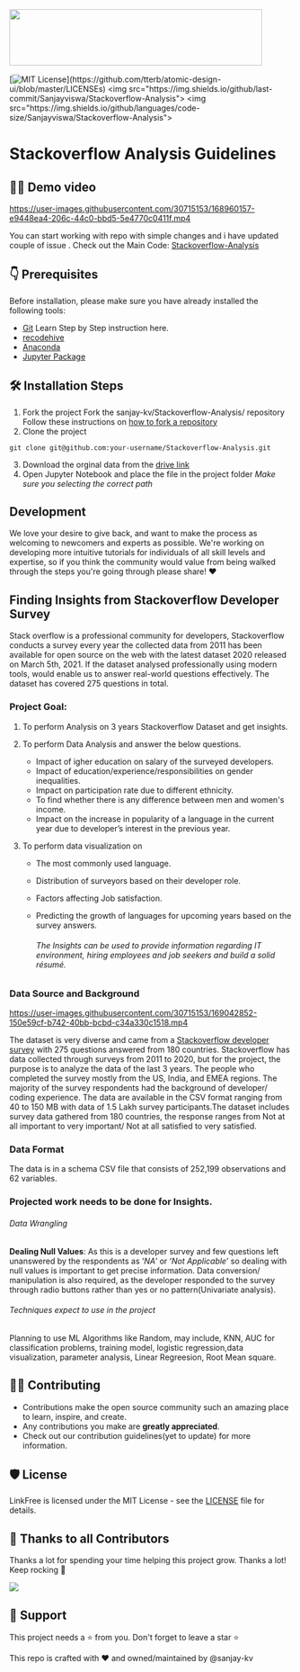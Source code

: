 <img src="https://stackoverflow.design/assets/img/logos/so/logo-stackoverflow.png" align="left" height="100" width="450" >
<br>
<br>
<br>
<br>
<br>
<br>

[![MIT License](https://img.shields.io/apm/l/atomic-design-ui.svg?)](https://github.com/tterb/atomic-design-ui/blob/master/LICENSEs)
<img src="https://img.shields.io/github/last-commit/Sanjayviswa/Stackoverflow-Analysis">
<img src="https://img.shields.io/github/languages/code-size/Sanjayviswa/Stackoverflow-Analysis">

# Stackoverflow Analysis Guidelines
## 👨‍💻 Demo video


https://user-images.githubusercontent.com/30715153/168960157-e9448ea4-206c-44c0-bbd5-5e4770c0411f.mp4

You can start working with repo with simple changes and i have updated couple of issue . 
Check out the Main Code: [Stackoverflow-Analysis](https://github.com/sanjay-kv/Stackoverflow-Analysis/blob/main/Stackoverflow_Survey_Analysis.ipynb)

## 👇 Prerequisites

Before installation, please make sure you have already installed the following tools:

- [Git](https://git-scm.com/downloads) Learn Step by Step instruction here.
- [recodehive](https://recodehive.com/how-to-install-git-git-tutorial/)
- [Anaconda](https://anaconda.org/anaconda)
- [Jupyter Package](https://anaconda.org/anaconda/jupyter)

## 🛠️ Installation Steps

1. Fork the project
Fork the sanjay-kv/Stackoverflow-Analysis/ repository
Follow these instructions on [how to fork a repository](https://help.github.com/en/articles/fork-a-repo)
2. Clone the project
```
git clone git@github.com:your-username/Stackoverflow-Analysis.git
```
3. Download the orginal data from the [drive link](https://drive.google.com/drive/folders/13W20DfCW2W5GEeKTYTl7R6xV5hmPS2Do?usp=sharing)
4. Open Jupyter Notebook and place the file in the project folder *Make sure you selecting the correct path*

## Development

We love your desire to give back, and want to make the process as welcoming to newcomers and experts as possible. We're working on developing more intuitive tutorials for individuals of all skill levels and expertise, so if you think the community would value from being walked through the steps you're going through please share! ❤️

## Finding Insights from Stackoverflow Developer Survey

Stack overflow is a professional community for developers, Stackoverflow conducts a survey every year the collected data from 2011 has been available for open source on the web with the latest dataset 2020 released on March 5th, 2021. If the dataset analysed professionally using modern tools, would enable us to answer real-world questions effectively. The dataset has covered 275 questions in total.

### Project Goal:

1. To perform Analysis on 3 years Stackoverflow Dataset and get insights.
2. To perform Data Analysis and answer the below questions.
   + Impact of igher education on salary of the surveyed developers.
   + Impact of education/experience/responsibilities on gender inequalities.
   + Impact on participation rate due to different ethnicity.
   + To find whether there is any difference between men and women's income.
   + Impact on the increase in popularity of a language in the current year due to developer’s interest in the previous year.

3. To perform data visualization on

   - The most commonly used language.

   - Distribution of surveyors based on their developer role.

   - Factors affecting Job satisfaction.

   - Predicting the growth of languages for upcoming years based on the survey answers.

     ###### The Insights can be used to provide information regarding IT environment, hiring employees and job seekers and build a solid résumé.

### Data Source and Background

https://user-images.githubusercontent.com/30715153/169042852-150e59cf-b742-40bb-bcbd-c34a330c1518.mp4


The dataset is very diverse and came from a [Stackoverflow developer survey](https://insights.stackoverflow.com/survey/?_ga=2.208907280.304952146.1616422967-1864686930.1616422967) with 275 questions answered from 180 countries. Stackoverflow has data collected through surveys from 2011 to 2020, but for the project, the purpose is to analyze the data of the last 3 years. The people who completed the survey mostly from the US, India, and EMEA regions. The majority of the survey respondents had the background of developer/ coding experience. The data are available in the CSV format ranging from 40 to 150 MB with data of 1.5 Lakh survey participants.The dataset includes survey data gathered from 180 countries, the response ranges from Not at all important to very important/ Not at all satisfied to very satisfied. 

### Data Format

The data is in a schema CSV file that consists of 252,199 observations and 62 variables. 

### Projected work needs to be done for Insights.

###### Data Wrangling

**Dealing Null Values**: As this is a developer survey and few questions left unanswered by the respondents as ‘*NA*’ or ‘*Not Applicable*’ so dealing with null values is important to get precise information. Data conversion/ manipulation is also required, as the developer responded to the survey through radio buttons rather than yes or no pattern(Univariate analysis).

###### Techniques expect to use in the project 

Planning to use ML Algorithms like Random, may include, KNN, AUC for classification problems, training model, logistic regression,data visualization, parameter analysis, Linear Regreesion, Root Mean square.

## 👨‍💻 Contributing

- Contributions make the open source community such an amazing place to learn, inspire, and create.
- Any contributions you make are **greatly appreciated**.
- Check out our contribution guidelines(yet to update) for more information.

## 🛡️ License

LinkFree is licensed under the MIT License - see the [LICENSE](LICENSE) file for details.

## 💪 Thanks to all Contributors

Thanks a lot for spending your time helping this project grow. Thanks a lot! Keep rocking 🍻

<a href="https://github.com/sanjay-kv/Stackoverflow-Analysis/graphs/contributors">
  <img src="https://contrib.rocks/image?repo=sanjay-kv/Stackoverflow-Analysis" />
</a>

## 🙏 Support

This project needs a ⭐️ from you. Don't forget to leave a star ⭐️





This repo is crafted with ♥ and owned/maintained by @sanjay-kv


